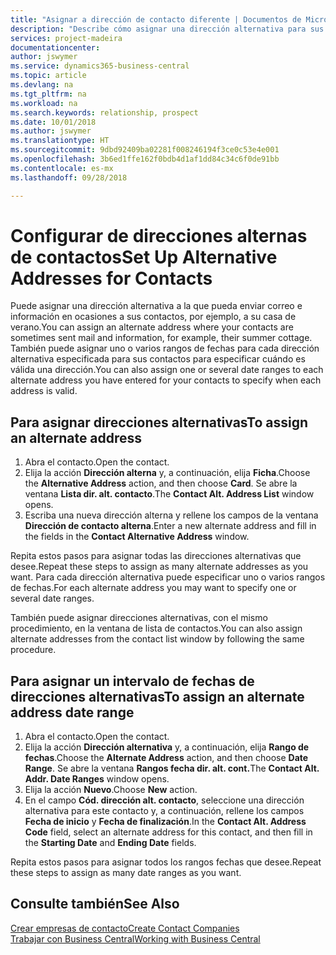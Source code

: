 ```yaml
---
title: "Asignar a dirección de contacto diferente | Documentos de Microsoft"
description: "Describe cómo asignar una dirección alternativa para sus contactos o clientes potenciales, a la que a veces se envía información."
services: project-madeira
documentationcenter: 
author: jswymer
ms.service: dynamics365-business-central
ms.topic: article
ms.devlang: na
ms.tgt_pltfrm: na
ms.workload: na
ms.search.keywords: relationship, prospect
ms.date: 10/01/2018
ms.author: jswymer
ms.translationtype: HT
ms.sourcegitcommit: 9dbd92409ba02281f008246194f3ce0c53e4e001
ms.openlocfilehash: 3b6ed1ffe162f0bdb4d1af1dd84c34c6f0de91bb
ms.contentlocale: es-mx
ms.lasthandoff: 09/28/2018

---
```

# <a name="set-up-alternative-addresses-for-contacts"></a><span data-ttu-id="061d3-103">Configurar de direcciones alternas de contactos</span><span class="sxs-lookup"><span data-stu-id="061d3-103">Set Up Alternative Addresses for Contacts</span></span>
<span data-ttu-id="061d3-104">Puede asignar una dirección alternativa a la que pueda enviar correo e información en ocasiones a sus contactos, por ejemplo, a su casa de verano.</span><span class="sxs-lookup"><span data-stu-id="061d3-104">You can assign an alternate address where your contacts are sometimes sent mail and information, for example, their summer cottage.</span></span> <span data-ttu-id="061d3-105">También puede asignar uno o varios rangos de fechas para cada dirección alternativa especificada para sus contactos para especificar cuándo es válida una dirección.</span><span class="sxs-lookup"><span data-stu-id="061d3-105">You can also assign one or several date ranges to each alternate address you have entered for your contacts to specify when each address is valid.</span></span>

## <a name="to-assign-an-alternate-address"></a><span data-ttu-id="061d3-106">Para asignar direcciones alternativas</span><span class="sxs-lookup"><span data-stu-id="061d3-106">To assign an alternate address</span></span>
1. <span data-ttu-id="061d3-107">Abra el contacto.</span><span class="sxs-lookup"><span data-stu-id="061d3-107">Open the contact.</span></span>
2. <span data-ttu-id="061d3-108">Elija la acción **Dirección alterna** y, a continuación, elija **Ficha**.</span><span class="sxs-lookup"><span data-stu-id="061d3-108">Choose the **Alternative Address** action, and then choose **Card**.</span></span> <span data-ttu-id="061d3-109">Se abre la ventana **Lista dir. alt. contacto**.</span><span class="sxs-lookup"><span data-stu-id="061d3-109">The **Contact Alt. Address List** window opens.</span></span>
3. <span data-ttu-id="061d3-110">Escriba una nueva dirección alterna y rellene los campos de la ventana **Dirección de contacto alterna**.</span><span class="sxs-lookup"><span data-stu-id="061d3-110">Enter a new alternate address and fill in the fields in the **Contact Alternative Address** window.</span></span>

<span data-ttu-id="061d3-111">Repita estos pasos para asignar todas las direcciones alternativas que desee.</span><span class="sxs-lookup"><span data-stu-id="061d3-111">Repeat these steps to assign as many alternate addresses as you want.</span></span> <span data-ttu-id="061d3-112">Para cada dirección alternativa puede especificar uno o varios rangos de fechas.</span><span class="sxs-lookup"><span data-stu-id="061d3-112">For each alternate address you may want to specify one or several date ranges.</span></span>

<span data-ttu-id="061d3-113">También puede asignar direcciones alternativas, con el mismo procedimiento, en la ventana de lista de contactos.</span><span class="sxs-lookup"><span data-stu-id="061d3-113">You can also assign alternate addresses from the contact list window by following the same procedure.</span></span>

## <a name="to-assign-an-alternate-address-date-range"></a><span data-ttu-id="061d3-114">Para asignar un intervalo de fechas de direcciones alternativas</span><span class="sxs-lookup"><span data-stu-id="061d3-114">To assign an alternate address date range</span></span>
1. <span data-ttu-id="061d3-115">Abra el contacto.</span><span class="sxs-lookup"><span data-stu-id="061d3-115">Open the contact.</span></span>
2. <span data-ttu-id="061d3-116">Elija la acción **Dirección alternativa** y, a continuación, elija **Rango de fechas**.</span><span class="sxs-lookup"><span data-stu-id="061d3-116">Choose the **Alternate Address** action, and then choose **Date Range**.</span></span> <span data-ttu-id="061d3-117">Se abre la ventana **Rangos fecha dir. alt. cont.**</span><span class="sxs-lookup"><span data-stu-id="061d3-117">The **Contact Alt. Addr. Date Ranges** window opens.</span></span>
3. <span data-ttu-id="061d3-118">Elija la acción **Nuevo**.</span><span class="sxs-lookup"><span data-stu-id="061d3-118">Choose **New** action.</span></span>
4. <span data-ttu-id="061d3-119">En el campo **Cód. dirección alt. contacto**, seleccione una dirección alternativa para este contacto y, a continuación, rellene los campos **Fecha de inicio** y **Fecha de finalización**.</span><span class="sxs-lookup"><span data-stu-id="061d3-119">In the **Contact Alt. Address Code** field, select an alternate address for this contact, and then fill in the **Starting Date** and **Ending Date** fields.</span></span>

<span data-ttu-id="061d3-120">Repita estos pasos para asignar todos los rangos fechas que desee.</span><span class="sxs-lookup"><span data-stu-id="061d3-120">Repeat these steps to assign as many date ranges as you want.</span></span>

## <a name="see-also"></a><span data-ttu-id="061d3-121">Consulte también</span><span class="sxs-lookup"><span data-stu-id="061d3-121">See Also</span></span>
[<span data-ttu-id="061d3-122">Crear empresas de contacto</span><span class="sxs-lookup"><span data-stu-id="061d3-122">Create Contact Companies</span></span>](marketing-create-contact-companies.md)  
[<span data-ttu-id="061d3-123">Trabajar con Business Central</span><span class="sxs-lookup"><span data-stu-id="061d3-123">Working with Business Central</span></span>](ui-work-product.md)

